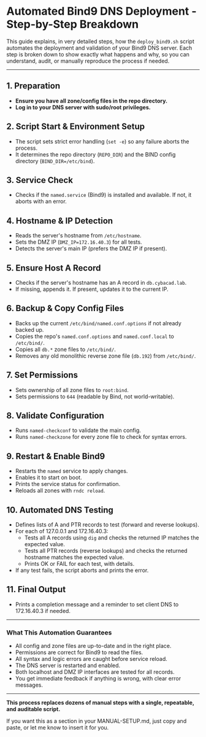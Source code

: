 # Automated Bind9 DNS Deployment - Step-by-Step Breakdown

This guide explains, in very detailed steps, how the `deploy_bind9.sh` script automates the deployment and validation of your Bind9 DNS server. Each step is broken down to show exactly what happens and why, so you can understand, audit, or manually reproduce the process if needed.

---

## 1. Preparation
- **Ensure you have all zone/config files in the repo directory.**
- **Log in to your DNS server with sudo/root privileges.**

## 2. Script Start & Environment Setup
- The script sets strict error handling (`set -e`) so any failure aborts the process.
- It determines the repo directory (`REPO_DIR`) and the BIND config directory (`BIND_DIR=/etc/bind`).

## 3. Service Check
- Checks if the `named.service` (Bind9) is installed and available. If not, it aborts with an error.

## 4. Hostname & IP Detection
- Reads the server's hostname from `/etc/hostname`.
- Sets the DMZ IP (`DMZ_IP=172.16.40.3`) for all tests.
- Detects the server's main IP (prefers the DMZ IP if present).

## 5. Ensure Host A Record
- Checks if the server's hostname has an A record in `db.cybacad.lab`.
- If missing, appends it. If present, updates it to the current IP.

## 6. Backup & Copy Config Files
- Backs up the current `/etc/bind/named.conf.options` if not already backed up.
- Copies the repo's `named.conf.options` and `named.conf.local` to `/etc/bind/`.
- Copies all `db.*` zone files to `/etc/bind/`.
- Removes any old monolithic reverse zone file (`db.192`) from `/etc/bind/`.

## 7. Set Permissions
- Sets ownership of all zone files to `root:bind`.
- Sets permissions to `644` (readable by Bind, not world-writable).

## 8. Validate Configuration
- Runs `named-checkconf` to validate the main config.
- Runs `named-checkzone` for every zone file to check for syntax errors.

## 9. Restart & Enable Bind9
- Restarts the `named` service to apply changes.
- Enables it to start on boot.
- Prints the service status for confirmation.
- Reloads all zones with `rndc reload`.

## 10. Automated DNS Testing
- Defines lists of A and PTR records to test (forward and reverse lookups).
- For each of 127.0.0.1 and 172.16.40.3:
  - Tests all A records using `dig` and checks the returned IP matches the expected value.
  - Tests all PTR records (reverse lookups) and checks the returned hostname matches the expected value.
  - Prints OK or FAIL for each test, with details.
- If any test fails, the script aborts and prints the error.

## 11. Final Output
- Prints a completion message and a reminder to set client DNS to 172.16.40.3 if needed.

---

### What This Automation Guarantees
- All config and zone files are up-to-date and in the right place.
- Permissions are correct for Bind9 to read the files.
- All syntax and logic errors are caught before service reload.
- The DNS server is restarted and enabled.
- Both localhost and DMZ IP interfaces are tested for all records.
- You get immediate feedback if anything is wrong, with clear error messages.

---

**This process replaces dozens of manual steps with a single, repeatable, and auditable script.**

If you want this as a section in your MANUAL-SETUP.md, just copy and paste, or let me know to insert it for you.
